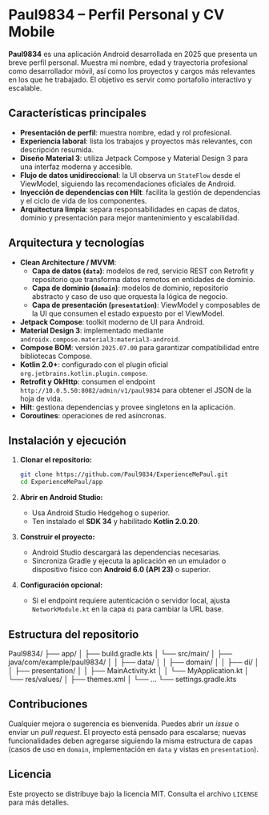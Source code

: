 # Paul9834 – Perfil Personal y CV Mobile

**Paul9834** es una aplicación Android desarrollada en 2025 que presenta un breve perfil personal. Muestra mi nombre, edad y trayectoria profesional como desarrollador móvil, así como los proyectos y cargos más relevantes en los que he trabajado. El objetivo es servir como portafolio interactivo y escalable.

## Características principales

- **Presentación de perfil**: muestra nombre, edad y rol profesional.
- **Experiencia laboral**: lista los trabajos y proyectos más relevantes, con descripción resumida.
- **Diseño Material 3**: utiliza Jetpack Compose y Material Design 3 para una interfaz moderna y accesible.
- **Flujo de datos unidireccional**: la UI observa un `StateFlow` desde el ViewModel, siguiendo las recomendaciones oficiales de Android.
- **Inyección de dependencias con Hilt**: facilita la gestión de dependencias y el ciclo de vida de los componentes.
- **Arquitectura limpia**: separa responsabilidades en capas de datos, dominio y presentación para mejor mantenimiento y escalabilidad.

## Arquitectura y tecnologías

- **Clean Architecture / MVVM**:
    - **Capa de datos (`data`)**: modelos de red, servicio REST con Retrofit y repositorio que transforma datos remotos en entidades de dominio.
    - **Capa de dominio (`domain`)**: modelos de dominio, repositorio abstracto y caso de uso que orquesta la lógica de negocio.
    - **Capa de presentación (`presentation`)**: ViewModel y composables de la UI que consumen el estado expuesto por el ViewModel.
- **Jetpack Compose**: toolkit moderno de UI para Android.
- **Material Design 3**: implementado mediante `androidx.compose.material3:material3-android`.
- **Compose BOM**: versión `2025.07.00` para garantizar compatibilidad entre bibliotecas Compose.
- **Kotlin 2.0+**: configurado con el plugin oficial `org.jetbrains.kotlin.plugin.compose`.
- **Retrofit y OkHttp**: consumen el endpoint `http://10.0.5.50:8082/admin/v1/paul9834` para obtener el JSON de la hoja de vida.
- **Hilt**: gestiona dependencias y provee singletons en la aplicación.
- **Coroutines**: operaciones de red asíncronas.

## Instalación y ejecución

1. **Clonar el repositorio:**
    ```bash
    git clone https://github.com/Paul9834/ExperienceMePaul.git
    cd ExperienceMePaul/app
    ```

2. **Abrir en Android Studio:**
    - Usa Android Studio Hedgehog o superior.
    - Ten instalado el **SDK 34** y habilitado **Kotlin 2.0.20**.

3. **Construir el proyecto:**
    - Android Studio descargará las dependencias necesarias.
    - Sincroniza Gradle y ejecuta la aplicación en un emulador o dispositivo físico con **Android 6.0 (API 23)** o superior.

4. **Configuración opcional:**
    - Si el endpoint requiere autenticación o servidor local, ajusta `NetworkModule.kt` en la capa `di` para cambiar la URL base.

## Estructura del repositorio

Paul9834/
├── app/
│ ├── build.gradle.kts
│ └── src/main/
│ ├── java/com/example/paul9834/
│ │ ├── data/
│ │ ├── domain/
│ │ ├── di/
│ │ ├── presentation/
│ │ ├── MainActivity.kt
│ │ └── MyApplication.kt
│ └── res/values/
│ ├── themes.xml
│ └── ...
└── settings.gradle.kts

## Contribuciones

Cualquier mejora o sugerencia es bienvenida. Puedes abrir un _issue_ o enviar un _pull request_. El proyecto está pensado para escalarse; nuevas funcionalidades deben agregarse siguiendo la misma estructura de capas (casos de uso en `domain`, implementación en `data` y vistas en `presentation`).

## Licencia

Este proyecto se distribuye bajo la licencia MIT. Consulta el archivo `LICENSE` para más detalles.
